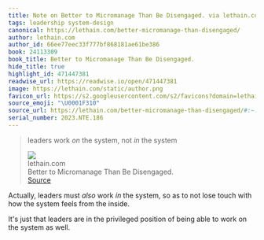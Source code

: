 ```yaml
---
title: Note on Better to Micromanage Than Be Disengaged. via lethain.com
tags: leadership system-design
canonical: https://lethain.com/better-micromanage-than-disengaged/
author: lethain.com
author_id: 66ee77eec33f777bf868181ae61be386
book: 24113309
book_title: Better to Micromanage Than Be Disengaged.
hide_title: true
highlight_id: 471447381
readwise_url: https://readwise.io/open/471447381
image: https://lethain.com/static/author.png
favicon_url: https://s2.googleusercontent.com/s2/favicons?domain=lethain.com
source_emoji: "\U0001F310"
source_url: https://lethain.com/better-micromanage-than-disengaged/#:~:text=leaders%20work%20*on*,*in*%20the%20system
serial_number: 2023.NTE.186
---
```

> leaders work *on* the system, not *in* the system
> <div class="quoteback-footer"><div class="quoteback-avatar"><img class="mini-favicon" src="https://s2.googleusercontent.com/s2/favicons?domain=lethain.com"></div><div class="quoteback-metadata"><div class="metadata-inner"><span style="display:none">FROM:</span><div aria-label="lethain.com" class="quoteback-author"> lethain.com</div><div aria-label="Better to Micromanage Than Be Disengaged." class="quoteback-title"> Better to Micromanage Than Be Disengaged.</div></div></div><div class="quoteback-backlink"><a target="_blank" aria-label="go to the full text of this quotation" rel="noopener" href="https://lethain.com/better-micromanage-than-disengaged/#:~:text=leaders%20work%20*on*,*in*%20the%20system" class="quoteback-arrow"> Source</a></div></div>

Actually, leaders must *also* work _in_ the system, so as to not lose touch with how the system feels from the inside.

It's just that leaders are in the privileged position of being able to work on the system as well.